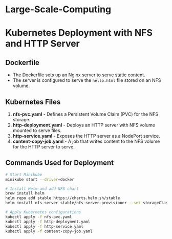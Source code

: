 # Large-Scale-Computing

# Kubernetes Deployment with NFS and HTTP Server

## Dockerfile
- The Dockerfile sets up an Nginx server to serve static content.
- The server is configured to serve the `hello.html` file stored on an NFS volume.

## Kubernetes Files
1. **nfs-pvc.yaml** - Defines a Persistent Volume Claim (PVC) for the NFS storage.
2. **http-deployment.yaml** - Deploys an HTTP server with NFS volume mounted to serve files.
3. **http-service.yaml** - Exposes the HTTP server as a NodePort service.
4. **content-copy-job.yaml** - A job that writes content to the NFS volume for the HTTP server to serve.

## Commands Used for Deployment

```bash
# Start Minikube
minikube start --driver=docker

# Install Helm and add NFS chart
brew install helm
helm repo add stable https://charts.helm.sh/stable
helm install nfs-server stable/nfs-server-provisioner --set storageClass.name=nfs-storage

# Apply Kubernetes configurations
kubectl apply -f nfs-pvc.yaml
kubectl apply -f http-deployment.yaml
kubectl apply -f http-service.yaml
kubectl apply -f content-copy-job.yaml
